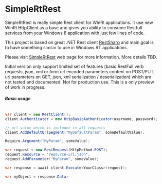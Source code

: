 SimpleRtRest
============

SimpleRtRest is really simple Rest client for WinRt applications. It use new WinRt HttpClient as a base and gives you ability to consume Restfull services from your Windows 8 application with just few lines of code.

This project is based on great .NET Rest client [RestSharp](https://github.com/restsharp/RestSharp) and main goal is to have something similar to use in Windows RT applications.

Please visit [SimpleRtRest](http://rjovic.github.com/SimpleRtRest/) web page for more information. More details TBD.

Initial version only support limited set of features (basic RestFull verb requests, json, xml or form url encoded parameters content on POST/PUT, url parameters on GET, json, xml serialization / deserialization) which are not
tested and documented. Not for production use. This is a only preview of work in progress.

##### Basic usage

```csharp

var client = new RestClient();
client.Authenticator = new HttpBasicAuthenticator(username, password);

// url value which is included in all requests
client.AddDefaultUrlSegment("MyDefaultParam", someDefaultValue);

Require.Argument("MyParam", someValue);

var request = new RestRequest(HttpMethod.POST);
request.Resource = "resource-url.json";
request.AddParameter("MyParam", someValue);

var response = await client.Execute<YourClass>(request);

var myObject = response.Data;

```
